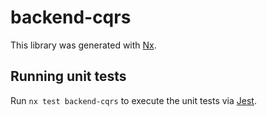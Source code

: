 # backend-cqrs

This library was generated with [Nx](https://nx.dev).

## Running unit tests

Run `nx test backend-cqrs` to execute the unit tests via [Jest](https://jestjs.io).

